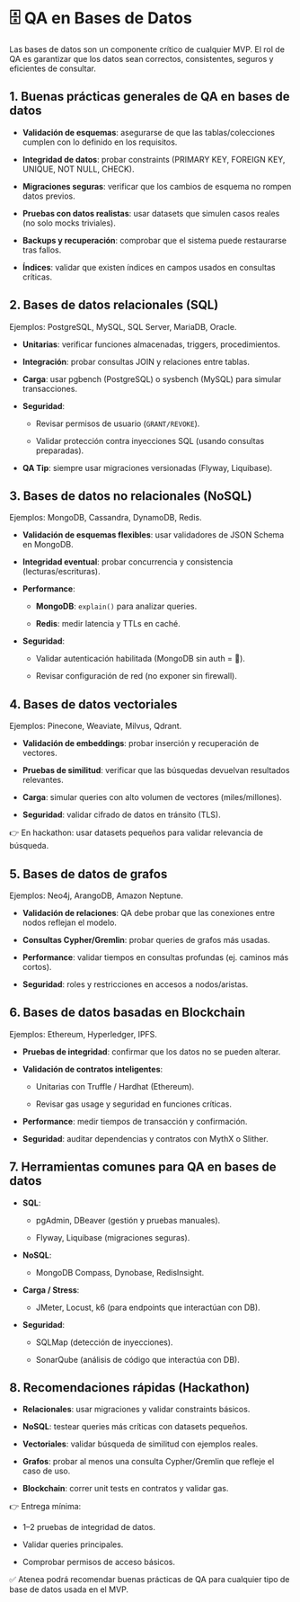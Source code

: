 # 🗄️ QA en Bases de Datos

Las bases de datos son un componente crítico de cualquier MVP. El rol de QA es garantizar que los datos sean correctos, consistentes, seguros y eficientes de consultar.

## 1. Buenas prácticas generales de QA en bases de datos

- **Validación de esquemas**: asegurarse de que las tablas/colecciones cumplen con lo definido en los requisitos.

- **Integridad de datos**: probar constraints (PRIMARY KEY, FOREIGN KEY, UNIQUE, NOT NULL, CHECK).

- **Migraciones seguras**: verificar que los cambios de esquema no rompen datos previos.

- **Pruebas con datos realistas**: usar datasets que simulen casos reales (no solo mocks triviales).

- **Backups y recuperación**: comprobar que el sistema puede restaurarse tras fallos.

- **Índices**: validar que existen índices en campos usados en consultas críticas.

## 2. Bases de datos relacionales (SQL)

Ejemplos: PostgreSQL, MySQL, SQL Server, MariaDB, Oracle.

- **Unitarias**: verificar funciones almacenadas, triggers, procedimientos.

- **Integración**: probar consultas JOIN y relaciones entre tablas.

- **Carga**: usar pgbench (PostgreSQL) o sysbench (MySQL) para simular transacciones.

- **Seguridad**:

    - Revisar permisos de usuario (``GRANT/REVOKE``).

    - Validar protección contra inyecciones SQL (usando consultas preparadas).

- **QA Tip**: siempre usar migraciones versionadas (Flyway, Liquibase).

## 3. Bases de datos no relacionales (NoSQL)

Ejemplos: MongoDB, Cassandra, DynamoDB, Redis.

- **Validación de esquemas flexibles**: usar validadores de JSON Schema en MongoDB.

- **Integridad eventual**: probar concurrencia y consistencia (lecturas/escrituras).

- **Performance**:

    - **MongoDB**: ``explain()`` para analizar queries.

    - **Redis**: medir latencia y TTLs en caché.

- **Seguridad**:

    - Validar autenticación habilitada (MongoDB sin auth = 🔴).

    - Revisar configuración de red (no exponer sin firewall).

## 4. Bases de datos vectoriales

Ejemplos: Pinecone, Weaviate, Milvus, Qdrant.

- **Validación de embeddings**: probar inserción y recuperación de vectores.

- **Pruebas de similitud**: verificar que las búsquedas devuelvan resultados relevantes.

- **Carga**: simular queries con alto volumen de vectores (miles/millones).

- **Seguridad**: validar cifrado de datos en tránsito (TLS).

👉 En hackathon: usar datasets pequeños para validar relevancia de búsqueda.

## 5. Bases de datos de grafos

Ejemplos: Neo4j, ArangoDB, Amazon Neptune.

- **Validación de relaciones**: QA debe probar que las conexiones entre nodos reflejan el modelo.

- **Consultas Cypher/Gremlin**: probar queries de grafos más usadas.

- **Performance**: validar tiempos en consultas profundas (ej. caminos más cortos).

- **Seguridad**: roles y restricciones en accesos a nodos/aristas.

## 6. Bases de datos basadas en Blockchain

Ejemplos: Ethereum, Hyperledger, IPFS.

- **Pruebas de integridad**: confirmar que los datos no se pueden alterar.

- **Validación de contratos inteligentes**:

    - Unitarias con Truffle / Hardhat (Ethereum).

    - Revisar gas usage y seguridad en funciones críticas.

- **Performance**: medir tiempos de transacción y confirmación.

- **Seguridad**: auditar dependencias y contratos con MythX o Slither.

## 7. Herramientas comunes para QA en bases de datos

- **SQL**:

    - pgAdmin, DBeaver (gestión y pruebas manuales).

    - Flyway, Liquibase (migraciones seguras).

- **NoSQL**:

    - MongoDB Compass, Dynobase, RedisInsight.

- **Carga / Stress**:

    - JMeter, Locust, k6 (para endpoints que interactúan con DB).

- **Seguridad**:

    - SQLMap (detección de inyecciones).

    - SonarQube (análisis de código que interactúa con DB).

## 8. Recomendaciones rápidas (Hackathon)

- **Relacionales**: usar migraciones y validar constraints básicos.

- **NoSQL**: testear queries más críticas con datasets pequeños.

- **Vectoriales**: validar búsqueda de similitud con ejemplos reales.

- **Grafos**: probar al menos una consulta Cypher/Gremlin que refleje el caso de uso.

- **Blockchain**: correr unit tests en contratos y validar gas.

👉 Entrega mínima:

- 1–2 pruebas de integridad de datos.

- Validar queries principales.

- Comprobar permisos de acceso básicos.

✅ Atenea podrá recomendar buenas prácticas de QA para cualquier tipo de base de datos usada en el MVP.